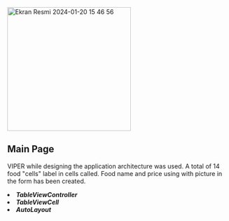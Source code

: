 <img width="282" alt="Ekran Resmi 2024-01-20 15 46 56" src="https://github.com/aysegulakbas/Food-Delivery-App/assets/58295392/475feb42-6db0-4955-a824-28997c12dd9d">




<h2> Main Page </h2>

VIPER while designing the application architecture was used.
A total of 14 food "cells" label in cells called. Food name and price using with picture in the form has been created.
<li><b><i>TableViewController</i></b></li>
<li><b><i>TableViewCell</i></b></li>
<li><b><i>AutoLayout</i></b></li>




